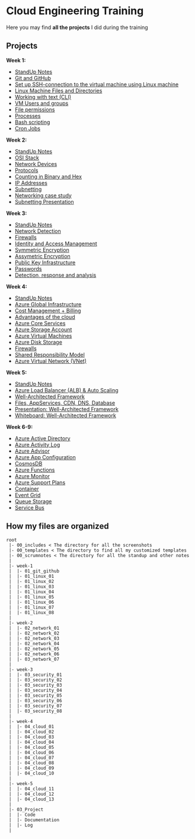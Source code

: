 # Cloud Engineering Training

Here you may find **all the projects** I did during the training

## Projects

**Week 1:**

- [StandUp Notes](https://github.com/techgrounds/techgrounds-anj-dtmr/tree/main/00_scrumnotes/week-1-scrumnotes)
- [Git and GitHub](https://github.com/techgrounds/techgrounds-anj-dtmr/blob/main/week-1/01_git_github.md)
- [Set up SSH-connection to the virtual machine using Linux machine](https://github.com/techgrounds/techgrounds-anj-dtmr/blob/main/week-1/01_linux_01.md)
- [Linux Machine Files and Directories](https://github.com/techgrounds/techgrounds-anj-dtmr/blob/main/week-1/01_linux_02.md)
- [Working with text (CLI)](https://github.com/techgrounds/techgrounds-anj-dtmr/blob/main/week-1/01_linux_03.md)
- [VM Users and groups](https://github.com/techgrounds/techgrounds-anj-dtmr/blob/main/week-1/01_linux_04.md)
- [File permissions](https://github.com/techgrounds/techgrounds-anj-dtmr/blob/main/week-1/01_linux_05.md)
- [Processes](https://github.com/techgrounds/techgrounds-anj-dtmr/blob/main/week-1/01_linux_06.md)
- [Bash scripting](https://github.com/techgrounds/techgrounds-anj-dtmr/blob/main/week-1/01_linux_07.md)
- [Cron Jobs](https://github.com/techgrounds/techgrounds-anj-dtmr/blob/main/week-1/01_linux_08.md)

**Week 2:**

- [StandUp Notes](https://github.com/techgrounds/techgrounds-anj-dtmr/tree/main/00_scrumnotes/week-2-scrumnotes)
- [OSI Stack](https://github.com/techgrounds/techgrounds-anj-dtmr/blob/main/week-2/02_network_01.md)
- [Network Devices](https://github.com/techgrounds/techgrounds-anj-dtmr/blob/main/week-2/02_network_02.md)
- [Protocols](https://github.com/techgrounds/techgrounds-anj-dtmr/blob/main/week-2/02_network_03.md)
- [Counting in Binary and Hex](https://github.com/techgrounds/techgrounds-anj-dtmr/blob/main/week-2/02_network_04.md)
- [IP Addresses](https://github.com/techgrounds/techgrounds-anj-dtmr/blob/main/week-2/02_network_05.md)
- [Subnetting](https://github.com/techgrounds/techgrounds-anj-dtmr/blob/main/week-2/02_network_06.md)
- [Networking case study](https://github.com/techgrounds/techgrounds-anj-dtmr/blob/main/week-2/03_network_07.md)
- [Subnetting Presentation](https://www.canva.com/design/DAFgCHe6Xbc/Tqp50zekrvO3GKFVojH6oQ/edit?analyticsCorrelationId=603ff8f7-2f7e-4212-bfc5-a303ee06036b)

**Week 3:**

- [StandUp Notes](https://github.com/techgrounds/techgrounds-anj-dtmr/tree/main/00_scrumnotes/week-3-scrumnotes)
- [Network Detection](https://github.com/techgrounds/techgrounds-anj-dtmr/blob/main/week-3/03_security_01.md)
- [Firewalls](https://github.com/techgrounds/techgrounds-anj-dtmr/blob/main/week-3/03_security_02.md)
- [Identity and Access Management](https://github.com/techgrounds/techgrounds-anj-dtmr/blob/main/week-3/03_security_03.md)
- [Symmetric Encryption](https://github.com/techgrounds/techgrounds-anj-dtmr/blob/main/week-3/03_security_04.md)
- [Assymetric Encryption](https://github.com/techgrounds/techgrounds-anj-dtmr/blob/main/week-3/03_security_05.md)
- [Public Key Infrastructure](https://github.com/techgrounds/techgrounds-anj-dtmr/blob/main/week-3/03_security_06.md)
- [Passwords](https://github.com/techgrounds/techgrounds-anj-dtmr/blob/main/week-3/03_security_07.md)
- [Detection, response and analysis](https://github.com/techgrounds/techgrounds-anj-dtmr/blob/main/week-3/03_security_08.md)

**Week 4:**

- [StandUp Notes](https://github.com/techgrounds/techgrounds-anj-dtmr/tree/main/00_scrumnotes/week-4-scrumnotes)
- [Azure Global Infrastructure](https://github.com/techgrounds/techgrounds-anj-dtmr/blob/main/week-4/04_cloud_01.md)
- [Cost Management + Billing](https://github.com/techgrounds/techgrounds-anj-dtmr/blob/main/week-4/04_cloud_02.md)
- [Advantages of the cloud](https://github.com/techgrounds/techgrounds-anj-dtmr/blob/main/week-4/04_cloud_03.md)
- [Azure Core Services](https://github.com/techgrounds/techgrounds-anj-dtmr/blob/main/week-4/04_cloud_04.md)
- [Azure Storage Account](https://github.com/techgrounds/techgrounds-anj-dtmr/blob/main/week-4/04_cloud_05.md)
- [Azure Virtual Machines](https://github.com/techgrounds/techgrounds-anj-dtmr/blob/main/week-4/04_cloud_06.md)
- [Azure Disk Storage](https://github.com/techgrounds/techgrounds-anj-dtmr/blob/main/week-4/04_cloud_07.md)
- [Firewalls](https://github.com/techgrounds/techgrounds-anj-dtmr/blob/main/week-4/04_cloud_08.md)
- [Shared Responsibility Model](https://github.com/techgrounds/techgrounds-anj-dtmr/blob/main/week-4/04_cloud_09.md)
- [Azure Virtual Network (VNet)](https://github.com/techgrounds/techgrounds-anj-dtmr/blob/main/week-4/04_cloud_10.md)

**Week 5:**

- [StandUp Notes](https://github.com/techgrounds/techgrounds-anj-dtmr/tree/main/00_scrumnotes/week-5-scrumnotes)
- [Azure Load Balancer (ALB) & Auto Scaling](https://github.com/techgrounds/techgrounds-anj-dtmr/blob/main/week-5/05_cloud_11.md)
- [Well-Architected Framework](https://github.com/techgrounds/techgrounds-anj-dtmr/blob/main/week-5/05_cloud_12.md)
- [Files, AppServices, CDN, DNS, Database](https://github.com/techgrounds/techgrounds-anj-dtmr/blob/main/week-5/05_cloud_13.md)
- [Presentation: Well-Architected Framework](https://prezi.com/view/1px1mtg95K0WUB755HMx/)
- [Whiteboard: Well-Architected Framework](https://jamboard.google.com/d/1iKdx4dlijen6sJTonqlaV7g54Xf6aHNwU2jVQrIUrwo/edit?usp=sharing)

**Week 6-9:**

- [Azure Active Directory](https://github.com/techgrounds/techgrounds-anj-dtmr/blob/main/week-6-9/06_az_active_directory.md)
- [Azure Activity Log](https://github.com/techgrounds/techgrounds-anj-dtmr/blob/main/week-6-9/06_az_activity_log.md)
- [Azure Advisor](https://github.com/techgrounds/techgrounds-anj-dtmr/blob/main/week-6-9/06_az_advisor.md)
- [Azure App Configuration](https://github.com/techgrounds/techgrounds-anj-dtmr/blob/main/week-6-9/06_az_app_config.md)
- [CosmosDB](https://github.com/techgrounds/techgrounds-anj-dtmr/blob/main/week-6-9/06_az_cosmosdb.md)
- [Azure Functions](https://github.com/techgrounds/techgrounds-anj-dtmr/blob/main/week-6-9/06_az_func.md)
- [Azure Monitor](https://github.com/techgrounds/techgrounds-anj-dtmr/blob/main/week-6-9/06_az_monitor.md)
- [Azure Support Plans](https://github.com/techgrounds/techgrounds-anj-dtmr/blob/main/week-6-9/06_az_support_plans.md)
- [Container](https://github.com/techgrounds/techgrounds-anj-dtmr/blob/main/week-6-9/06_containers.md)
- [Event Grid](https://github.com/techgrounds/techgrounds-anj-dtmr/blob/main/week-6-9/06_event_grid.md)
- [Queue Storage](https://github.com/techgrounds/techgrounds-anj-dtmr/blob/main/week-6-9/06_queue_storage.md)
- [Service Bus](https://github.com/techgrounds/techgrounds-anj-dtmr/blob/main/week-6-9/06_service_bus.md)

<!-- - []() -->


## How my files are organized

```
root
 |- 00_includes < The directory for all the screenshots
 |- 00_templates < The directory to find all my customized templates
 |- 00_scrumnotes < The directory for all the standup and other notes
 |
 |- week-1
 |  |- 01_git_github
 |  |- 01_linux_01
 |  |- 01_linux_02
 |  |- 01_linux_03
 |  |- 01_linux_04
 |  |- 01_linux_05
 |  |- 01_linux_06
 |  |- 01_linux_07
 |  |- 01_linux_08
 |
 |- week-2
 |  |- 02_network_01
 |  |- 02_network_02
 |  |- 02_network_03
 |  |- 02_network_04
 |  |- 02_network_05
 |  |- 02_network_06
 |  |- 03_network_07
 |
 |- week-3
 |  |- 03_security_01
 |  |- 03_security_02
 |  |- 03_security_03
 |  |- 03_security_04
 |  |- 03_security_05
 |  |- 03_security_06
 |  |- 03_security_07
 |  |- 03_security_08
 |
 |- week-4
 |  |- 04_cloud_01
 |  |- 04_cloud_02
 |  |- 04_cloud_03
 |  |- 04_cloud_04
 |  |- 04_cloud_05
 |  |- 04_cloud_06
 |  |- 04_cloud_07
 |  |- 04_cloud_08
 |  |- 04_cloud_09
 |  |- 04_cloud_10
 |
 |- week-5
 |  |- 04_cloud_11
 |  |- 04_cloud_12
 |  |- 04_cloud_13
 |
 |- 03_Project
 |  |- Code
 |  |- Documentation
 |  |- Log
 |
```
